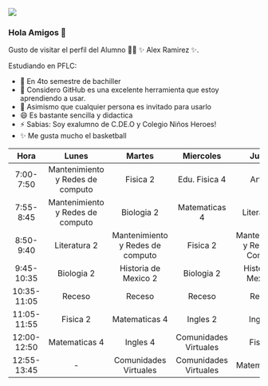 ![](https://user-images.githubusercontent.com/99903756/154788395-32b42bd7-9d8c-428f-9b05-1cddc56ab192.png)

### Hola Amigos 👋

Gusto de visitar el perfil del Alumno 👨‍🏫 ✨ Alex Ramirez ✨.

Estudiando en PFLC:

- 🔭 En 4to semestre de bachiller 
- 🤔 Considero GitHub es una excelente herramienta que estoy aprendiendo a usar.
- 💬 Asimismo que cualquier persona es invitado para usarlo 
- 😄 Es bastante sencilla y didactica
- ⚡ Sabias: Soy exalumno de C.DE.O y Colegio Niños Heroes!
- ✨ Me gusta mucho el basketball

|     Hora    	|               Lunes              	|              Martes              	|        Miercoles       	|              Jueves              	|        Viernes       	|
|:-----------:	|:--------------------------------:	|:--------------------------------:	|:----------------------:	|:--------------------------------:	|:--------------------:	|
|  7:00-7:50  	| Mantenimiento y Redes de computo 	|             Fisica 2             	|      Edu. Fisica 4     	|              Artes 4             	|      Biologia 2      	|
|  7:55-8:45  	| Mantenimiento y Redes de computo 	|            Biologia 2            	|      Matematicas 4     	|           Literatura 2           	|       Fisica 2       	|
|  8:50-9:40  	|           Literatura 2           	| Mantenimiento y Redes de computo 	|        Fisica 2        	| Mantenimiento y Redes de Computo 	|     Matematicas 4    	|
|  9:45-10:35 	|            Biologia 2            	|       Historia de  Mexico 2      	|       Biologia 2       	|       Historia de  Mexico 2      	|     Literatura 2     	|
| 10:35-11:05 	|              Receso              	|              Receso              	|         Receso         	|              Receso              	|        Receso        	|
| 11:05-11:55 	|             Fisica 2             	|           Matematicas 4          	|        Ingles 2        	|             Ingles 4             	| Historia de Mexico 2 	|
| 12:00-12:50 	|           Matematicas 4          	|             Ingles 4             	| Comunidades  Virtuales 	|             Fisica 2             	|           -          	|
| 12:55-13:45 	|                 -                	|      Comunidades  Virtuales      	| Comunidades  Virtuales 	|           Matematicas 4          	|           -          	|


